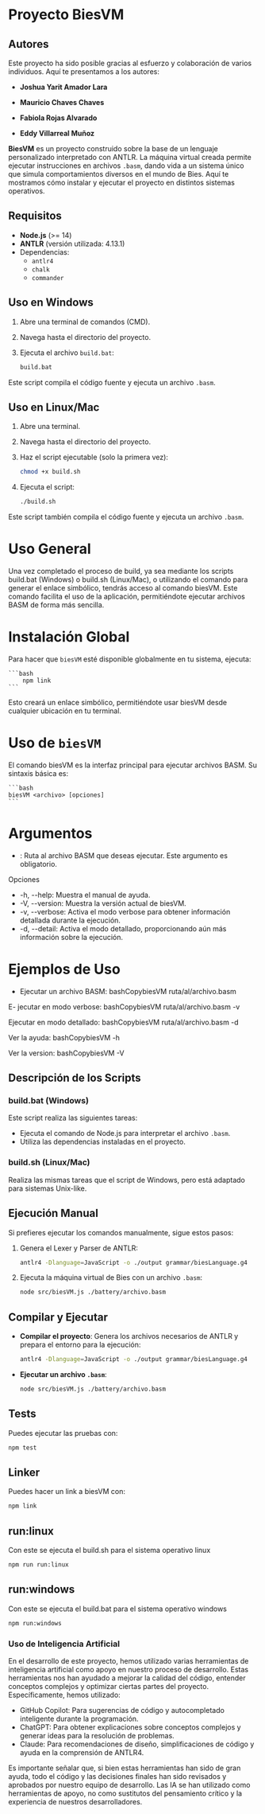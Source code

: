 # Proyecto BiesVM

## Autores

Este proyecto ha sido posible gracias al esfuerzo y colaboración de varios individuos. Aquí te presentamos a los autores:

- **Joshua Yarit Amador Lara**
  
- **Mauricio Chaves Chaves**

- **Fabiola Rojas Alvarado**

- **Eddy Villarreal Muñoz**


**BiesVM** es un proyecto construido sobre la base de un lenguaje personalizado interpretado con ANTLR. La máquina virtual creada permite ejecutar instrucciones en archivos `.basm`, dando vida a un sistema único que simula comportamientos diversos en el mundo de Bies. Aquí te mostramos cómo instalar y ejecutar el proyecto en distintos sistemas operativos.



## Requisitos

- **Node.js** (>= 14)
- **ANTLR** (versión utilizada: 4.13.1)
- Dependencias:
  - `antlr4`
  - `chalk`
  - `commander`

## Uso en Windows

1. Abre una terminal de comandos (CMD).
2. Navega hasta el directorio del proyecto.
3. Ejecuta el archivo `build.bat`:

    ```bash
    build.bat
    ```

Este script compila el código fuente y ejecuta un archivo `.basm`.

## Uso en Linux/Mac

1. Abre una terminal.
2. Navega hasta el directorio del proyecto.
3. Haz el script ejecutable (solo la primera vez):

    ```bash
    chmod +x build.sh
    ```

4. Ejecuta el script:

    ```bash
    ./build.sh
    ```

Este script también compila el código fuente y ejecuta un archivo `.basm`.

# Uso General
Una vez completado el proceso de build, ya sea mediante los scripts build.bat (Windows) o build.sh (Linux/Mac), o utilizando el comando para generar el enlace simbólico, tendrás acceso al comando biesVM. Este comando facilita el uso de la aplicación, permitiéndote ejecutar archivos BASM de forma más sencilla.

# Instalación Global
Para hacer que `biesVM` esté disponible globalmente en tu sistema, ejecuta:

    ```bash
        npm link
    ```

Esto creará un enlace simbólico, permitiéndote usar biesVM desde cualquier ubicación en tu terminal.

# Uso de `biesVM`
El comando biesVM es la interfaz principal para ejecutar archivos BASM. Su sintaxis básica es:

    ```bash
    biesVM <archivo> [opciones]
    ```
# Argumentos

- <archivo>: Ruta al archivo BASM que deseas ejecutar. Este argumento es obligatorio.

Opciones

- -h, --help: Muestra el manual de ayuda.
- -V, --version: Muestra la versión actual de biesVM.
- -v, --verbose: Activa el modo verbose para obtener información detallada durante la ejecución.
- -d, --detail: Activa el modo detallado, proporcionando aún más información sobre la ejecución.

# Ejemplos de Uso

- Ejecutar un archivo BASM:
bashCopybiesVM ruta/al/archivo.basm

E- jecutar en modo verbose:
bashCopybiesVM  ruta/al/archivo.basm -v

Ejecutar en modo detallado:
bashCopybiesVM  ruta/al/archivo.basm -d

Ver la ayuda:
bashCopybiesVM -h

Ver la version:
bashCopybiesVM -V


## Descripción de los Scripts

### build.bat (Windows)

Este script realiza las siguientes tareas:
- Ejecuta el comando de Node.js para interpretar el archivo `.basm`.
- Utiliza las dependencias instaladas en el proyecto.

### build.sh (Linux/Mac)

Realiza las mismas tareas que el script de Windows, pero está adaptado para sistemas Unix-like.

## Ejecución Manual

Si prefieres ejecutar los comandos manualmente, sigue estos pasos:

1. Genera el Lexer y Parser de ANTLR:

    ```bash
    antlr4 -Dlanguage=JavaScript -o ./output grammar/biesLanguage.g4
    ```

2. Ejecuta la máquina virtual de Bies con un archivo `.basm`:

    ```bash
    node src/biesVM.js ./battery/archivo.basm
    ```

## Compilar y Ejecutar

- **Compilar el proyecto**: Genera los archivos necesarios de ANTLR y prepara el entorno para la ejecución:

    ```bash
    antlr4 -Dlanguage=JavaScript -o ./output grammar/biesLanguage.g4
    ```

- **Ejecutar un archivo `.basm`**:

    ```bash
    node src/biesVM.js ./battery/archivo.basm
    ```

## Tests

Puedes ejecutar las pruebas con:

```bash
npm test
```
## Linker

Puedes hacer un link a biesVM con:

```bash
npm link
```

## run:linux

Con este se ejecuta el build.sh para el sistema operativo linux

```bash
npm run run:linux
```

## run:windows

Con este se ejecuta el build.bat para el sistema operativo windows

```cmd
npm run:windows
```


### Uso de Inteligencia Artificial
En el desarrollo de este proyecto, hemos utilizado varias herramientas de inteligencia artificial como apoyo en nuestro proceso de desarrollo. Estas herramientas nos han ayudado a mejorar la calidad del código, entender conceptos complejos y optimizar ciertas partes del proyecto. Específicamente, hemos utilizado:

- GitHub Copilot: Para sugerencias de código y autocompletado inteligente durante la programación.
- ChatGPT: Para obtener explicaciones sobre conceptos complejos y generar ideas para la resolución de problemas.
- Claude: Para recomendaciones de diseño, simplificaciones de código y ayuda en la comprensión de ANTLR4.

Es importante señalar que, si bien estas herramientas han sido de gran ayuda, todo el código y las decisiones finales han sido revisados y aprobados por nuestro equipo de desarrollo. Las IA se han utilizado como herramientas de apoyo, no como sustitutos del pensamiento crítico y la experiencia de nuestros desarrolladores.

